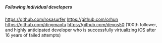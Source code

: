 ##### Following individual developers

https://github.com/rosasurfer
https://github.com/orhun
https://github.com/dingmaotu
https://github.com/devos50 (100th follower, and highly anticipated developer who is successfully virtualizing iOS after 16 years of failed attempts)

